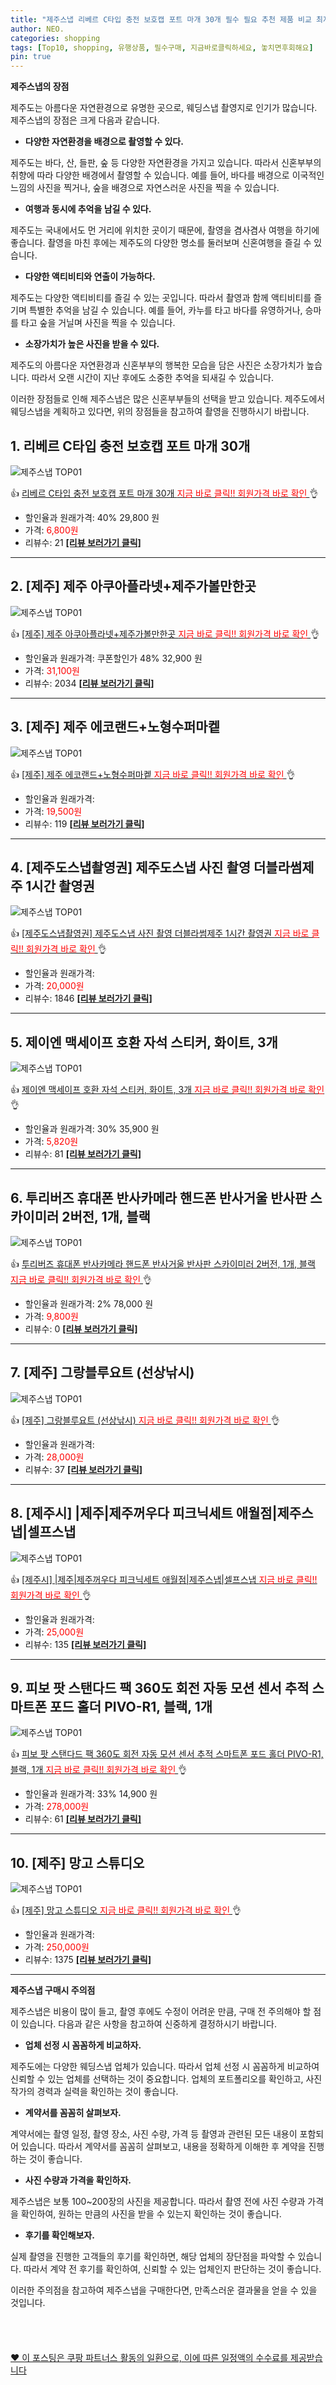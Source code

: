 ```yaml
---
title: "제주스냅 리베르 C타입 충전 보호캡 포트 마개 30개 필수 필요 추천 제품 비교 최저 가격 비교 장점 구매 후기 구매평"
author: NEO.
categories: shopping
tags: [Top10, shopping, 유행상품, 필수구매, 지금바로클릭하세요, 놓치면후회해요]
pin: true
---
```

**제주스냅의 장점**

제주도는 아름다운 자연환경으로 유명한 곳으로, 웨딩스냅 촬영지로 인기가 많습니다. 제주스냅의 장점은 크게 다음과 같습니다.

* **다양한 자연환경을 배경으로 촬영할 수 있다.**

제주도는 바다, 산, 들판, 숲 등 다양한 자연환경을 가지고 있습니다. 따라서 신혼부부의 취향에 따라 다양한 배경에서 촬영할 수 있습니다. 예를 들어, 바다를 배경으로 이국적인 느낌의 사진을 찍거나, 숲을 배경으로 자연스러운 사진을 찍을 수 있습니다.

* **여행과 동시에 추억을 남길 수 있다.**

제주도는 국내에서도 먼 거리에 위치한 곳이기 때문에, 촬영을 겸사겸사 여행을 하기에 좋습니다. 촬영을 마친 후에는 제주도의 다양한 명소를 둘러보며 신혼여행을 즐길 수 있습니다.

* **다양한 액티비티와 연출이 가능하다.**

제주도는 다양한 액티비티를 즐길 수 있는 곳입니다. 따라서 촬영과 함께 액티비티를 즐기며 특별한 추억을 남길 수 있습니다. 예를 들어, 카누를 타고 바다를 유영하거나, 승마를 타고 숲을 거닐며 사진을 찍을 수 있습니다.

* **소장가치가 높은 사진을 받을 수 있다.**

제주도의 아름다운 자연환경과 신혼부부의 행복한 모습을 담은 사진은 소장가치가 높습니다. 따라서 오랜 시간이 지난 후에도 소중한 추억을 되새길 수 있습니다.

이러한 장점들로 인해 제주스냅은 많은 신혼부부들의 선택을 받고 있습니다. 제주도에서 웨딩스냅을 계획하고 있다면, 위의 장점들을 참고하여 촬영을 진행하시기 바랍니다.

   

## 1. 리베르 C타입 충전 보호캡 포트 마개 30개

![제주스냅 TOP01](https://thumbnail9.coupangcdn.com/thumbnails/remote/490x490ex/image/vendor_inventory/687e/6e2a85495e9690bbc94602d1a694de624bc67f975b5d08d90005c77b85c1.jpg)


👍 [리베르 C타입 충전 보호캡 포트 마개 30개 <font color=red> 지금 바로 클릭!! 회원가격 바로 확인 </font> ](https://link.coupang.com/re/AFFSDP?lptag=AF3617701&subid=GithubCoopas&pageKey=7548357945&traceid=V0-153&itemId=19859268351&vendorItemId=86960263799) 👌 


- 할인율과 원래가격: 40%  29,800   원
- 가격: <span style='color:red'>6,800원</span>
- 리뷰수: 21  [**[리뷰 보러가기 클릭]**](https://link.coupang.com/re/AFFSDP?lptag=AF3617701&subid=GithubCoopas&pageKey=7548357945&traceid=V0-153&itemId=19859268351&vendorItemId=86960263799)

---


   

## 2. [제주] 제주 아쿠아플라넷+제주가볼만한곳

![제주스냅 TOP01](https://thumbnail6.coupangcdn.com/thumbnails/remote/490x490ex/image/travel_reactor/travelSeller/common/A00186691/10797084-d39f-47db-9d98-65c2462b60b6.jpg)


👍 [[제주] 제주 아쿠아플라넷+제주가볼만한곳 <font color=red> 지금 바로 클릭!! 회원가격 바로 확인 </font> ](https://link.coupang.com/re/AFFTDP?lptag=AF3617701&subid=GithubCoopas&pageKey=178112037&traceid=V0-153&itemId=None&vendorItemId=None) 👌 


- 할인율과 원래가격: 쿠폰할인가 48%  32,900   원
- 가격: <span style='color:red'>31,100원</span>
- 리뷰수: 2034  [**[리뷰 보러가기 클릭]**](https://link.coupang.com/re/AFFTDP?lptag=AF3617701&subid=GithubCoopas&pageKey=178112037&traceid=V0-153&itemId=None&vendorItemId=None)

---


   

## 3. [제주] 제주 에코랜드+노형수퍼마켙

![제주스냅 TOP01](https://thumbnail9.coupangcdn.com/thumbnails/remote/490x490ex/image/travel_reactor/travelSeller/common/A00186691/b963d29b-edcf-4951-b4c4-19d23a75b457.jpg)


👍 [[제주] 제주 에코랜드+노형수퍼마켙 <font color=red> 지금 바로 클릭!! 회원가격 바로 확인 </font> ](https://link.coupang.com/re/AFFTDP?lptag=AF3617701&subid=GithubCoopas&pageKey=10000000582190&traceid=V0-153&itemId=None&vendorItemId=None) 👌 


- 할인율과 원래가격: 
- 가격: <span style='color:red'>19,500원</span>
- 리뷰수: 119  [**[리뷰 보러가기 클릭]**](https://link.coupang.com/re/AFFTDP?lptag=AF3617701&subid=GithubCoopas&pageKey=10000000582190&traceid=V0-153&itemId=None&vendorItemId=None)

---


   

## 4. [제주도스냅촬영권] 제주도스냅 사진 촬영 더블라썸제주 1시간 촬영권

![제주스냅 TOP01](https://thumbnail6.coupangcdn.com/thumbnails/remote/490x490ex/image/travel_reactor/travelSeller/common/A00220665/b6226415-f333-4511-b9dc-68bc6c7acfd3.jpg)


👍 [[제주도스냅촬영권] 제주도스냅 사진 촬영 더블라썸제주 1시간 촬영권 <font color=red> 지금 바로 클릭!! 회원가격 바로 확인 </font> ](https://link.coupang.com/re/AFFTDP?lptag=AF3617701&subid=GithubCoopas&pageKey=305639358&traceid=V0-153&itemId=None&vendorItemId=None) 👌 


- 할인율과 원래가격: 
- 가격: <span style='color:red'>20,000원</span>
- 리뷰수: 1846  [**[리뷰 보러가기 클릭]**](https://link.coupang.com/re/AFFTDP?lptag=AF3617701&subid=GithubCoopas&pageKey=305639358&traceid=V0-153&itemId=None&vendorItemId=None)

---


   

## 5. 제이엔 맥세이프 호환 자석 스티커, 화이트, 3개

![제주스냅 TOP01](https://thumbnail6.coupangcdn.com/thumbnails/remote/490x490ex/image/retail/images/2023/03/08/10/4/a8869a37-3726-451d-a7aa-2da2eeb61cab.jpg)


👍 [제이엔 맥세이프 호환 자석 스티커, 화이트, 3개 <font color=red> 지금 바로 클릭!! 회원가격 바로 확인 </font> ](https://link.coupang.com/re/AFFSDP?lptag=AF3617701&subid=GithubCoopas&pageKey=7182892792&traceid=V0-153&itemId=18119443775&vendorItemId=85270650186) 👌 


- 할인율과 원래가격: 30%  35,900   원
- 가격: <span style='color:red'>5,820원</span>
- 리뷰수: 81  [**[리뷰 보러가기 클릭]**](https://link.coupang.com/re/AFFSDP?lptag=AF3617701&subid=GithubCoopas&pageKey=7182892792&traceid=V0-153&itemId=18119443775&vendorItemId=85270650186)

---


   

## 6. 투리버즈 휴대폰 반사카메라 핸드폰 반사거울 반사판 스카이미러 2버전, 1개, 블랙

![제주스냅 TOP01](https://thumbnail8.coupangcdn.com/thumbnails/remote/490x490ex/image/vendor_inventory/c847/add4cb83c8a92eb5501826819c477ccb908ae78a5bb2f55baf1bd6d3c2b5.jpg)


👍 [투리버즈 휴대폰 반사카메라 핸드폰 반사거울 반사판 스카이미러 2버전, 1개, 블랙 <font color=red> 지금 바로 클릭!! 회원가격 바로 확인 </font> ](https://link.coupang.com/re/AFFSDP?lptag=AF3617701&subid=GithubCoopas&pageKey=7660910000&traceid=V0-153&itemId=20409806127&vendorItemId=87496114462) 👌 


- 할인율과 원래가격: 2%  78,000   원
- 가격: <span style='color:red'>9,800원</span>
- 리뷰수: 0  [**[리뷰 보러가기 클릭]**](https://link.coupang.com/re/AFFSDP?lptag=AF3617701&subid=GithubCoopas&pageKey=7660910000&traceid=V0-153&itemId=20409806127&vendorItemId=87496114462)

---


   

## 7. [제주] 그랑블루요트 (선상낚시)

![제주스냅 TOP01](https://thumbnail7.coupangcdn.com/thumbnails/remote/490x490ex/image/travel_reactor/travelSeller/common/A00186691/5dbab618-8ea8-4047-8ac2-3058c183c332.jpg)


👍 [[제주] 그랑블루요트 (선상낚시) <font color=red> 지금 바로 클릭!! 회원가격 바로 확인 </font> ](https://link.coupang.com/re/AFFTDP?lptag=AF3617701&subid=GithubCoopas&pageKey=178113414&traceid=V0-153&itemId=None&vendorItemId=None) 👌 


- 할인율과 원래가격: 
- 가격: <span style='color:red'>28,000원</span>
- 리뷰수: 37  [**[리뷰 보러가기 클릭]**](https://link.coupang.com/re/AFFTDP?lptag=AF3617701&subid=GithubCoopas&pageKey=178113414&traceid=V0-153&itemId=None&vendorItemId=None)

---


   

## 8. [제주시] |제주|제주꺼우다 피크닉세트 애월점|제주스냅|셀프스냅

![제주스냅 TOP01](https://thumbnail8.coupangcdn.com/thumbnails/remote/490x490ex/image/travel_reactor/travelConnect/common/A00192719/1b405255-8148-439a-96b5-a8b440da7a3a.jpg)


👍 [[제주시] |제주|제주꺼우다 피크닉세트 애월점|제주스냅|셀프스냅 <font color=red> 지금 바로 클릭!! 회원가격 바로 확인 </font> ](https://link.coupang.com/re/AFFTDP?lptag=AF3617701&subid=GithubCoopas&pageKey=10000002713596&traceid=V0-153&itemId=None&vendorItemId=None) 👌 


- 할인율과 원래가격: 
- 가격: <span style='color:red'>25,000원</span>
- 리뷰수: 135  [**[리뷰 보러가기 클릭]**](https://link.coupang.com/re/AFFTDP?lptag=AF3617701&subid=GithubCoopas&pageKey=10000002713596&traceid=V0-153&itemId=None&vendorItemId=None)

---


   

## 9. 피보 팟 스탠다드 팩 360도 회전 자동 모션 센서 추적 스마트폰 포드 홀더 PIVO-R1, 블랙, 1개

![제주스냅 TOP01](https://thumbnail8.coupangcdn.com/thumbnails/remote/490x490ex/image/retail/images/2023/11/15/18/6/d84f5d1a-13d3-4bac-a35c-74c77d974403.png)


👍 [피보 팟 스탠다드 팩 360도 회전 자동 모션 센서 추적 스마트폰 포드 홀더 PIVO-R1, 블랙, 1개 <font color=red> 지금 바로 클릭!! 회원가격 바로 확인 </font> ](https://link.coupang.com/re/AFFSDP?lptag=AF3617701&subid=GithubCoopas&pageKey=7719547426&traceid=V0-153&itemId=20713851006&vendorItemId=87784797204) 👌 


- 할인율과 원래가격: 33%  14,900   원
- 가격: <span style='color:red'>278,000원</span>
- 리뷰수: 61  [**[리뷰 보러가기 클릭]**](https://link.coupang.com/re/AFFSDP?lptag=AF3617701&subid=GithubCoopas&pageKey=7719547426&traceid=V0-153&itemId=20713851006&vendorItemId=87784797204)

---


   

## 10. [제주] 망고 스튜디오

![제주스냅 TOP01](https://thumbnail10.coupangcdn.com/thumbnails/remote/490x490ex/image/travel_reactor/travelSeller/common/A00552134/e8dd2102-128a-4354-96b0-8d156c3c3db3.jpg)


👍 [[제주] 망고 스튜디오 <font color=red> 지금 바로 클릭!! 회원가격 바로 확인 </font> ](https://link.coupang.com/re/AFFTDP?lptag=AF3617701&subid=GithubCoopas&pageKey=10000000628309&traceid=V0-153&itemId=None&vendorItemId=None) 👌 


- 할인율과 원래가격: 
- 가격: <span style='color:red'>250,000원</span>
- 리뷰수: 1375  [**[리뷰 보러가기 클릭]**](https://link.coupang.com/re/AFFTDP?lptag=AF3617701&subid=GithubCoopas&pageKey=10000000628309&traceid=V0-153&itemId=None&vendorItemId=None)

---
**제주스냅 구매시 주의점**

제주스냅은 비용이 많이 들고, 촬영 후에도 수정이 어려운 만큼, 구매 전 주의해야 할 점이 있습니다. 다음과 같은 사항을 참고하여 신중하게 결정하시기 바랍니다.

* **업체 선정 시 꼼꼼하게 비교하자.**

제주도에는 다양한 웨딩스냅 업체가 있습니다. 따라서 업체 선정 시 꼼꼼하게 비교하여 신뢰할 수 있는 업체를 선택하는 것이 중요합니다. 업체의 포트폴리오를 확인하고, 사진 작가의 경력과 실력을 확인하는 것이 좋습니다.

* **계약서를 꼼꼼히 살펴보자.**

계약서에는 촬영 일정, 촬영 장소, 사진 수량, 가격 등 촬영과 관련된 모든 내용이 포함되어 있습니다. 따라서 계약서를 꼼꼼히 살펴보고, 내용을 정확하게 이해한 후 계약을 진행하는 것이 좋습니다.

* **사진 수량과 가격을 확인하자.**

제주스냅은 보통 100~200장의 사진을 제공합니다. 따라서 촬영 전에 사진 수량과 가격을 확인하여, 원하는 만큼의 사진을 받을 수 있는지 확인하는 것이 좋습니다.

* **후기를 확인해보자.**

실제 촬영을 진행한 고객들의 후기를 확인하면, 해당 업체의 장단점을 파악할 수 있습니다. 따라서 계약 전 후기를 확인하여, 신뢰할 수 있는 업체인지 판단하는 것이 좋습니다.

이러한 주의점을 참고하여 제주스냅을 구매한다면, 만족스러운 결과물을 얻을 수 있을 것입니다.<br><br><br><br><br> [ ❤  이 포스팅은 쿠팡 파트너스 활동의 일환으로, 이에 따른 일정액의 수수료를 제공받습니다](https://link.coupang.com/a/bcEFyh)